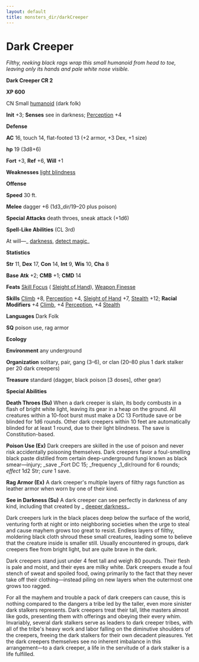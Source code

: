 ```yaml
---
layout: default
title: monsters_dir/darkCreeper
---
```

# Dark Creeper

_Filthy, reeking black rags wrap this small humanoid from head to toe, leaving only its hands and pale white nose visible._

**Dark Creeper CR 2**

**XP 600**

CN Small [humanoid](../creatureTypes#_humanoid) (dark folk)

**Init** +3; **Senses** see in darkness; [Perception](../../skills_dir/perception#_perception) +4

**Defense**

**AC** 16, touch 14, flat-footed 13 (+2 armor, +3 Dex, +1 size)

**hp** 19 (3d8+6)

**Fort** +3, **Ref** +6, **Will** +1

**Weaknesses** [light blindness](../universalMonsterRules#_light-blindness)

**Offense**

**Speed** 30 ft.

**Melee** dagger +6 (1d3_dir/19–20 plus poison)

**Special Attacks** death throes, sneak attack (+1d6)

**Spell-Like Abilities** (CL 3rd)

At will—_ [darkness](../../spells_dir/darkness#_darkness), [detect magic](../../spells_dir/detectMagic#_detect-magic)_

**Statistics**

**Str** 11, **Dex** 17, **Con** 14, **Int** 9, **Wis** 10, **Cha** 8

**Base**  **Atk** +2; **CMB** +1; **CMD** 14

**Feats** [Skill Focus](../../feats#_skill-focus) ( [Sleight of Hand](../../skills_dir/sleightOfHand#_sleight-of-hand)), [Weapon Finesse](../../feats#_weapon-finesse)

**Skills** [Climb](../../skills_dir/climb#_climb) +8, [Perception](../../skills_dir/perception#_perception) +4, [Sleight of Hand](../../skills_dir/sleightOfHand#_sleight-of-hand) +7, [Stealth](../../skills_dir/stealth#_stealth) +12; **Racial Modifiers** +4 [Climb](../../skills_dir/climb#_climb), +4 [Perception](../../skills_dir/perception#_perception), +4 [Stealth](../../skills_dir/stealth#_stealth)

**Languages** Dark Folk

**SQ** poison use, rag armor

**Ecology**

**Environment** any underground

**Organization** solitary, pair, gang (3–6), or clan (20–80 plus 1 dark stalker per 20 dark creepers)

**Treasure** standard (dagger, black poison [3 doses], other gear)

**Special Abilities**

**Death Throes (Su)** When a dark creeper is slain, its body combusts in a flash of bright white light, leaving its gear in a heap on the ground. All creatures within a 10-foot burst must make a DC 13 Fortitude save or be blinded for 1d6 rounds. Other dark creepers within 10 feet are automatically blinded for at least 1 round, due to their light blindness. The save is Constitution-based.

**Poison Use (Ex)** Dark creepers are skilled in the use of poison and never risk accidentally poisoning themselves. Dark creepers favor a foul-smelling black paste distilled from certain deep-underground fungi known as black smear—injury; _save _Fort DC 15; _frequency _1_dir/round for 6 rounds; _effect_ 1d2 Str; _cure_ 1 save.

**Rag Armor (Ex)** A dark creeper's multiple layers of filthy rags function as leather armor when worn by one of their kind.

**See in Darkness (Su)** A dark creeper can see perfectly in darkness of any kind, including that created by _ [deeper darkness](../../spells_dir/deeperDarkness#_deeper-darkness)_.

Dark creepers lurk in the black places deep below the surface of the world, venturing forth at night or into neighboring societies when the urge to steal and cause mayhem grows too great to resist. Endless layers of filthy, moldering black cloth shroud these small creatures, leading some to believe that the creature inside is smaller still. Usually encountered in groups, dark creepers flee from bright light, but are quite brave in the dark.

Dark creepers stand just under 4 feet tall and weigh 80 pounds. Their flesh is pale and moist, and their eyes are milky white. Dark creepers exude a foul stench of sweat and spoiled food, owing primarily to the fact that they never take off their clothing—instead piling on new layers when the outermost one grows too ragged.

For all the mayhem and trouble a pack of dark creepers can cause, this is nothing compared to the dangers a tribe led by the taller, even more sinister dark stalkers represents. Dark creepers treat their tall, lithe masters almost like gods, presenting them with offerings and obeying their every whim. Invariably, several dark stalkers serve as leaders to dark creeper tribes, with all of the tribe's heavy work and labor falling on the diminutive shoulders of the creepers, freeing the dark stalkers for their own decadent pleasures. Yet the dark creepers themselves see no inherent imbalance in this arrangement—to a dark creeper, a life in the servitude of a dark stalker is a life fulfilled.

